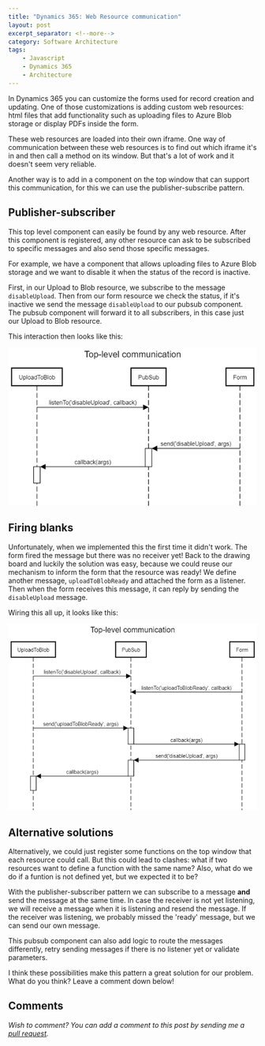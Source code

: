 ```yaml
---
title: "Dynamics 365: Web Resource communication"
layout: post
excerpt_separator: <!--more-->
category: Software Architecture
tags:
    - Javascript
    - Dynamics 365
    - Architecture
---
```


In Dynamics 365 you can customize the forms used for record creation and updating. One of those customizations is adding custom web resources: html files that add functionality such as uploading files to Azure Blob storage or display PDFs inside the form.

These web resources are loaded into their own iframe. One way of communication between these web resources is to find out which iframe it's in and then call a method on its window. But that's a lot of work and it doesn't seem very reliable.

Another way is to add in a component on the top window that can support this communication, for this we can use the publisher-subscribe pattern.

## Publisher-subscriber
This top level component can easily be found by any web resource. After this component is registered, any other resource can ask to be subscribed to specific messages and also send those specific messages.

For example, we have a component that allows uploading files to Azure Blob storage and we want to disable it when the status of the record is inactive. 

First, in our Upload to Blob resource, we subscribe to the message `disableUpload`. Then from our form resource we check the status, if it's inactive we send the message `disableUpload` to our pubsub component. The pubsub component will forward it to all subscribers, in this case just our Upload to Blob resource.

This interaction then looks like this:

![pubsub sequence diagram](/assets/2020-11-01/pubsub.png)

## Firing blanks
Unfortunately, when we implemented this the first time it didn't work. The form fired the message but there was no receiver yet!
Back to the drawing board and luckily the solution was easy, because we could reuse our mechanism to inform the form that the resource was ready! We define another message, `uploadToBlobReady` and attached the form as a listener. Then when the form receives this message, it can reply by sending the `disableUpload` message.

Wiring this all up, it looks like this:

![improved pubsub sequence diagram](/assets/2020-11-01/improved-pubsub.png)

## Alternative solutions
Alternatively, we could just register some functions on the top window that each resource could call. But this could lead to clashes: what if two resources want to define a function with the same name? Also, what do we do if a funtion is not defined yet, but we expected it to be? 

With the publisher-subscriber pattern we can subscribe to a message __and__ send the message at the same time. In case the receiver is not yet listening, we will receive a message when it is listening and resend the message. If the receiver was listening, we probably missed the 'ready' message, but we can send our own message.

This pubsub component can also add logic to route the messages differently, retry sending messages if there is no listener yet or validate parameters. 

I think these possibilities make this pattern a great solution for our problem. What do you think? Leave a comment down below!

## Comments
_Wish to comment? You can add a comment to this post by sending me a [pull request](https://github.com/janssen-io/janssen-io.github.io#readme)._
